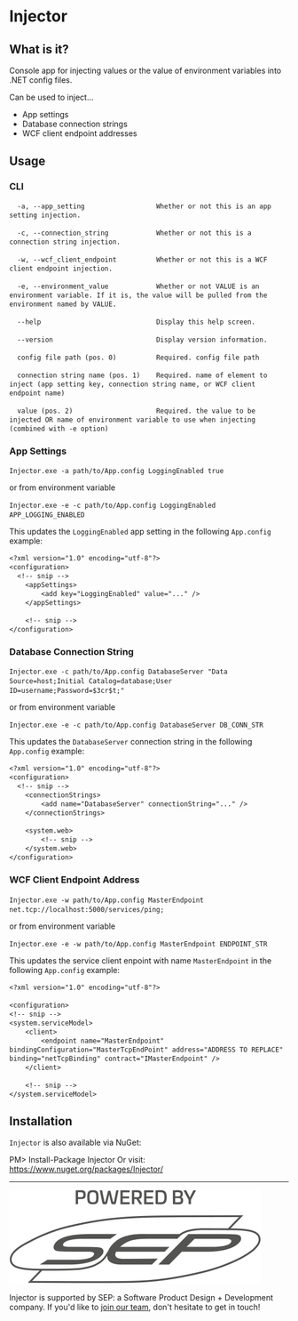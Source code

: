 # Injector

## What is it?

Console app for injecting values or the value of environment variables into .NET config files.

Can be used to inject...

* App settings
* Database connection strings
* WCF client endpoint addresses

## Usage

### CLI

```
  -a, --app_setting                  Whether or not this is an app setting injection.

  -c, --connection_string            Whether or not this is a connection string injection.

  -w, --wcf_client_endpoint          Whether or not this is a WCF client endpoint injection.

  -e, --environment_value            Whether or not VALUE is an environment variable. If it is, the value will be pulled from the environment named by VALUE.

  --help                             Display this help screen.

  --version                          Display version information.

  config file path (pos. 0)          Required. config file path

  connection string name (pos. 1)    Required. name of element to inject (app setting key, connection string name, or WCF client endpoint name)

  value (pos. 2)                     Required. the value to be injected OR name of environment variable to use when injecting (combined with -e option)
```

### App Settings

`Injector.exe -a path/to/App.config LoggingEnabled true`

or from environment variable

`Injector.exe -e -c path/to/App.config LoggingEnabled APP_LOGGING_ENABLED`

This updates the `LoggingEnabled` app setting in the following `App.config` example:

    <?xml version="1.0" encoding="utf-8"?>
    <configuration>
      <!-- snip -->
        <appSettings>
            <add key="LoggingEnabled" value="..." />
        </appSettings>

        <!-- snip -->
    </configuration>

### Database Connection String

`Injector.exe -c path/to/App.config DatabaseServer "Data Source=host;Initial Catalog=database;User ID=username;Password=$3cr$t;"`

or from environment variable

`Injector.exe -e -c path/to/App.config DatabaseServer DB_CONN_STR`

This updates the `DatabaseServer` connection string in the following `App.config` example:

    <?xml version="1.0" encoding="utf-8"?>
    <configuration>
      <!-- snip -->
        <connectionStrings>
            <add name="DatabaseServer" connectionString="..." />
        </connectionStrings>

        <system.web>
            <!-- snip -->
        </system.web>
    </configuration>

### WCF Client Endpoint Address

`Injector.exe -w path/to/App.config MasterEndpoint net.tcp://localhost:5000/services/ping;`

or from environment variable

`Injector.exe -e -w path/to/App.config MasterEndpoint ENDPOINT_STR`

This updates the service client enpoint with name `MasterEndpoint` in the following `App.config` example:

    <?xml version="1.0" encoding="utf-8"?>

    <configuration>
    <!-- snip -->
    <system.serviceModel>
        <client>
            <endpoint name="MasterEndpoint" bindingConfiguration="MasterTcpEndPoint" address="ADDRESS TO REPLACE" binding="netTcpBinding" contract="IMasterEndpoint" />
        </client>

        <!-- snip -->
    </system.serviceModel>

## Installation

`Injector` is also available via NuGet:

PM> Install-Package Injector 
Or visit: https://www.nuget.org/packages/Injector/

---

[![Powered by SEP logo](https://raw.githubusercontent.com/sep/assets/master/images/powered-by-sep.svg?sanitize=true)](https://www.sep.com)

Injector is supported by SEP: a Software Product Design + Development company. If you'd like to [join our team](https://www.sep.com/careers/open-positions/), don't hesitate to get in touch!
